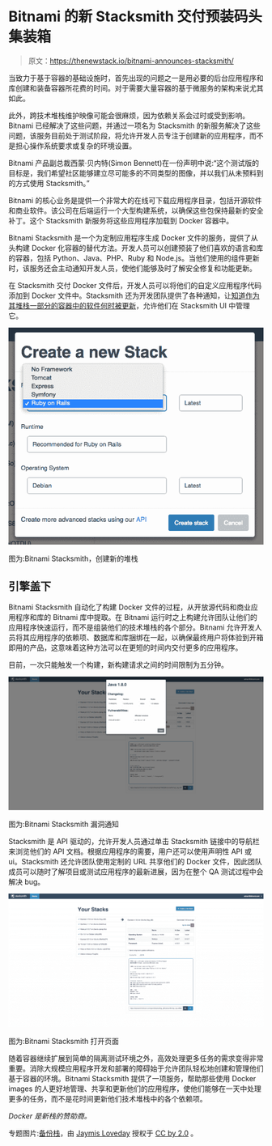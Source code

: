 # Bitnami 的新 Stacksmith 交付预装码头集装箱

> 原文：<https://thenewstack.io/bitnami-announces-stacksmith/>

当致力于基于容器的基础设施时，首先出现的问题之一是用必要的后台应用程序和库创建和装备容器所花费的时间。对于需要大量容器的基于微服务的架构来说尤其如此。

此外，跨技术堆栈维护映像可能会很麻烦，因为依赖关系会过时或受到影响。Bitnami 已经解决了这些问题，并通过一项名为 Stacksmith 的新服务解决了这些问题，该服务目前处于测试阶段，将允许开发人员专注于创建新的应用程序，而不是担心操作系统要求或复杂的环境设置。

Bitnami 产品副总裁西蒙·贝内特(Simon Bennett)在一份声明中说:“这个测试版的目标是，我们希望社区能够建立尽可能多的不同类型的图像，并以我们从未预料到的方式使用 Stacksmith。”

Bitnami 的核心业务是提供一个非常大的在线可下载应用程序目录，包括开源软件和商业软件。该公司在后端运行一个大型构建系统，以确保这些包保持最新的安全补丁。这个 Stacksmith 新服务将这些应用程序加载到 Docker 容器中。

Bitnami Stacksmith 是一个为定制应用程序生成 Docker 文件的服务，提供了从头构建 Docker 化容器的替代方法。开发人员可以创建预装了他们喜欢的语言和库的容器，包括 Python、Java、PHP、Ruby 和 Node.js。当他们使用的组件更新时，该服务还会主动通知开发人员，使他们能够及时了解安全修复和功能更新。

在 Stacksmith 交付 Docker 文件后，开发人员可以将他们的自定义应用程序代码添加到 Docker 文件中。Stacksmith 还为开发团队提供了各种通知，让[知道作为其堆栈一部分的容器中的软件何时被更新](https://www.youtube.com/watch?v=4A24pD-P_N4&feature=youtu.be)，允许他们在 Stacksmith UI 中管理它。

[![Pictured: Bitnami Stacksmith, Creating a New Stack](img/2838a1018f3b12522cc8bfa0d4b01d6f.png)](https://thenewstack.io/wp-content/uploads/2015/11/Bitnami-Stacksmith-Create-a-New-Stack.png)

图为:Bitnami Stacksmith，创建新的堆栈

## 引擎盖下

Bitnami Stacksmith 自动化了构建 Docker 文件的过程，从开放源代码和商业应用程序和库的 Bitnami 库中提取。在 Bitnami 运行时之上构建允许团队让他们的应用程序快速运行，而不是组装他们的技术堆栈的各个部分。Bitnami 允许开发人员将其应用程序的依赖项、数据库和库捆绑在一起，以确保最终用户将体验到开箱即用的产品，这意味着这种方法可以在更短的时间内交付更多的应用程序。

目前，一次只能触发一个构建，新构建请求之间的时间限制为五分钟。

[![Pictured: Bitnami Stacksmith Vulnerability Notification](img/b85d81084ce23c33f1e1b7366525906d.png)](https://thenewstack.io/wp-content/uploads/2015/11/Bitnami-Stacksmith-Vulnerability-Notification.png)

图为:Bitnami Stacksmith 漏洞通知

Stacksmith 是 API 驱动的，允许开发人员通过单击 Stacksmith 链接中的导航栏来浏览他们的 API 文档。根据应用程序的需要，用户还可以使用声明性 API 或 ui。Stacksmith 还允许团队使用定制的 URL 共享他们的 Docker 文件，因此团队成员可以随时了解项目或测试应用程序的最新进展，因为在整个 QA 测试过程中会解决 bug。

[![Pictured: Bitnami Stacksmith Opening Page](img/461ac6258f57cb1ed181307ddb199141.png)](https://thenewstack.io/wp-content/uploads/2015/11/Bitnami-Stacksmith-Opening-Page.png)

图为:Bitnami Stacksmith 打开页面

随着容器继续扩展到简单的隔离测试环境之外，高效处理更多任务的需求变得非常重要。消除大规模应用程序开发和部署的障碍始于允许团队轻松地创建和管理他们基于容器的环境。Bitnami Stacksmith 提供了一项服务，帮助那些使用 Docker images 的人更好地管理、共享和更新他们的应用程序，使他们能够在一天中处理更多的任务，而不是花时间更新他们技术堆栈中的各个依赖项。

*Docker 是新栈的赞助商。*

专题图片:[备份栈](https://www.flickr.com/photos/jaymis/3190462946)，由 [Jaymis Loveday](https://www.flickr.com/photos/jaymis/) 授权于 [CC by 2.0](https://creativecommons.org/licenses/by/2.0/) 。

<svg xmlns:xlink="http://www.w3.org/1999/xlink" viewBox="0 0 68 31" version="1.1"><title>Group</title> <desc>Created with Sketch.</desc></svg>